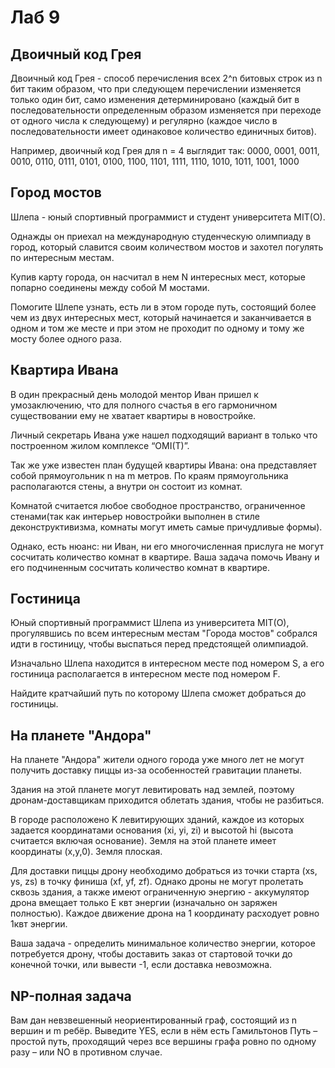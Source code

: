 # Лаб 9
## Двоичный код Грея
Двоичный код Грея - способ перечисления всех 2^n битовых строк из n бит таким образом, что при следующем перечислении изменяется только один бит, само изменения детерминировано (каждый бит в последовательности определенным образом изменяется при переходе от одного числа к следующему) и регулярно (каждое число в последовательности имеет одинаковое количество единичных битов).

Например, двоичный код Грея для n = 4 выглядит так: 0000, 0001, 0011, 0010, 0110, 0111, 0101, 0100, 1100, 1101, 1111, 1110, 1010, 1011, 1001, 1000

## Город мостов
Шлепа - юный спортивный программист и студент университета MIT(O).

Однажды он приехал на международную студенческую олимпиаду в город, который славится своим количеством мостов и захотел погулять по интересным местам.

Купив карту города, он насчитал в нем N интересных мест, которые попарно соединены между собой M мостами.

Помогите Шлепе узнать, есть ли в этом городе путь, состоящий более чем из двух интересных мест, который начинается и заканчивается в одном и том же месте и при этом не проходит по одному и тому же мосту более одного раза.

## Квартира Ивана
В один прекрасный день молодой ментор Иван пришел к умозаключению, что для полного счастья в его гармоничном существовании ему не хватает квартиры в новостройке.

Личный секретарь Ивана уже нашел подходящий вариант в только что построенном жилом комплексе “OMI(T)”.

Так же уже известен план будущей квартиры Ивана: она представляет собой прямоугольник n на m метров. По краям прямоугольника располагаются стены, а внутри он состоит из комнат.

Комнатой считается любое свободное пространство, ограниченное стенами(так как интерьер новостройки выполнен в стиле деконструктивизма, комнаты могут иметь самые причудливые формы).

Однако, есть нюанс: ни Иван, ни его многочисленная прислуга не могут сосчитать количество комнат в квартире. Ваша задача помочь Ивану и его подчиненным сосчитать количество комнат в квартире.

## Гостиница
Юный спортивный программист Шлепа из университета MIT(O), прогулявшись по всем интересным местам "Города мостов" собрался идти в гостиницу, чтобы выспаться перед предстоящей олимпиадой.

Изначально Шлепа находится в интересном месте под номером S, а его гостиница располагается в интересном месте под номером F.

Найдите кратчайший путь по которому Шлепа сможет добраться до гостиницы.

## На планете "Андора"
На планете "Андора" жители одного города уже много лет не могут получить доставку пиццы из-за особенностей гравитации планеты.

Здания на этой планете могут левитировать над землей, поэтому дронам-доставщикам приходится облетать здания, чтобы не разбиться.

В городе расположено K левитирующих зданий, каждое из которых задается координатами основания (xi, yi, zi) и высотой hi (высота считается включая основание). Земля на этой планете имеет координаты (x,y,0). Земля плоская.

Для доставки пиццы дрону необходимо добраться из точки старта (xs, ys, zs) в точку финиша (xf, yf, zf). Однако дроны не могут пролетать сквозь здания, а также имеют ограниченную энергию - аккумулятор дрона вмещает только E квт энергии (изначально он заряжен полностью). Каждое движение дрона на 1 координату расходует ровно 1квт энергии.

Ваша задача - определить минимальное количество энергии, которое потребуется дрону, чтобы доставить заказ от стартовой точки до конечной точки, или вывести -1, если доставка невозможна.

## NP-полная задача
Вам дан невзвешенный неориентированный граф, состоящий из n вершин и m ребёр. Выведите YES, если в нём есть Гамильтонов Путь – простой путь, проходящий через все вершины графа ровно по одному разу – или NO в противном случае.